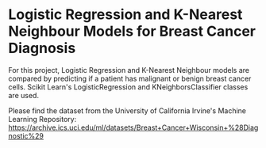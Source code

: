 # Logistic Regression and K-Nearest Neighbour Models for Breast Cancer Diagnosis

For this project, Logistic Regression and K-Nearest Neighbour models are compared by predicting if a patient has malignant or benign breast cancer cells. Scikit Learn's LogisticRegression and KNeighborsClassifier classes are used.

Please find the dataset from the University of California Irvine's Machine Learning Repository: https://archive.ics.uci.edu/ml/datasets/Breast+Cancer+Wisconsin+%28Diagnostic%29
